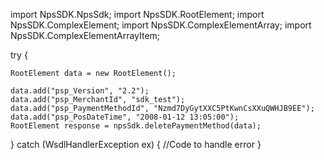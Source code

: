 import NpsSDK.NpsSdk;
import NpsSDK.RootElement;
import NpsSDK.ComplexElement;
import NpsSDK.ComplexElementArray;
import NpsSDK.ComplexElementArrayItem;

try {

    RootElement data = new RootElement();

    data.add("psp_Version", "2.2");
    data.add("psp_MerchantId", "sdk_test");
    data.add("psp_PaymentMethodId", "Nzmd7DyGytXXC5PtKwnCsXXuQWHJB9EE");
    data.add("psp_PosDateTime", "2008-01-12 13:05:00");
    RootElement response = npsSdk.deletePaymentMethod(data);

} catch (WsdlHandlerException ex) {
    //Code to handle error
}
